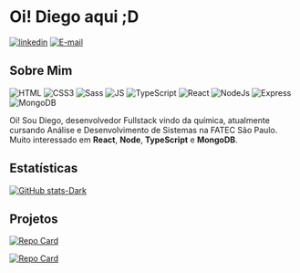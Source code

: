 # Oi! Diego aqui ;D

[![linkedin](https://img.shields.io/badge/linkedin-000?style=for-the-badge&logo=linkedin&logoColor=white&borderColor=white)](https://www.linkedin.com/in/souodiego/)
[![E-mail](https://img.shields.io/badge/-Email-000?style=for-the-badge&logo=microsoft-outlook&logoColor=white&borderColor=white)](mailto:odiegodev@gmail.com)

## Sobre Mim

![HTML](https://img.shields.io/badge/HTML5-000?style=for-the-badge&logo=HTML5&logoColor=white)
![CSS3](https://img.shields.io/badge/CSS3-000?style=for-the-badge&logo=css3&logoColor=white)
![Sass](https://img.shields.io/badge/Sass-000?style=for-the-badge&logo=sass&logoColor=white)
![JS](https://img.shields.io/badge/JavaScript-000?style=for-the-badge&logo=JavaScript&logoColor=white)
![TypeScript](https://img.shields.io/badge/TypeScript-000?style=for-the-badge&logo=typescript&logoColor=white)
![React](https://img.shields.io/badge/React-000?style=for-the-badge&logo=React&logoColor=white)
![NodeJs](https://img.shields.io/badge/node.js-000?style=for-the-badge&logo=node.js&logoColor=white)
![Express](https://img.shields.io/badge/express.js-000?style=for-the-badge&logo=express&logoColor=white)
![MongoDB](https://img.shields.io/badge/MongoDB-000?style=for-the-badge&logo=mongodb&logoColor=white&)

Oi! Sou Diego, desenvolvedor Fullstack vindo da química, atualmente cursando Análise e Desenvolvimento de Sistemas na FATEC São Paulo. Muito interessado em **React**, **Node**, **TypeScript** e **MongoDB**.

## Estatísticas

[![GitHub stats-Dark](https://github-readme-stats.vercel.app/api?username=odiiego&show_icons=true&theme=dark#gh-dark-mode-only)](https://github.com/odiiego?tab=repositories)

## Projetos

[![Repo Card](https://github-readme-stats.vercel.app/api/pin/?username=Odiiego&repo=conway-war&theme=dark#gh-dark-mode-only)](https://github.com/Odiiego/conway-war)

[![Repo Card](https://github-readme-stats.vercel.app/api/pin/?username=Odiiego&repo=HireMeGames&theme=dark#gh-dark-mode-only)](https://github.com/Odiiego/HireMeGames)
